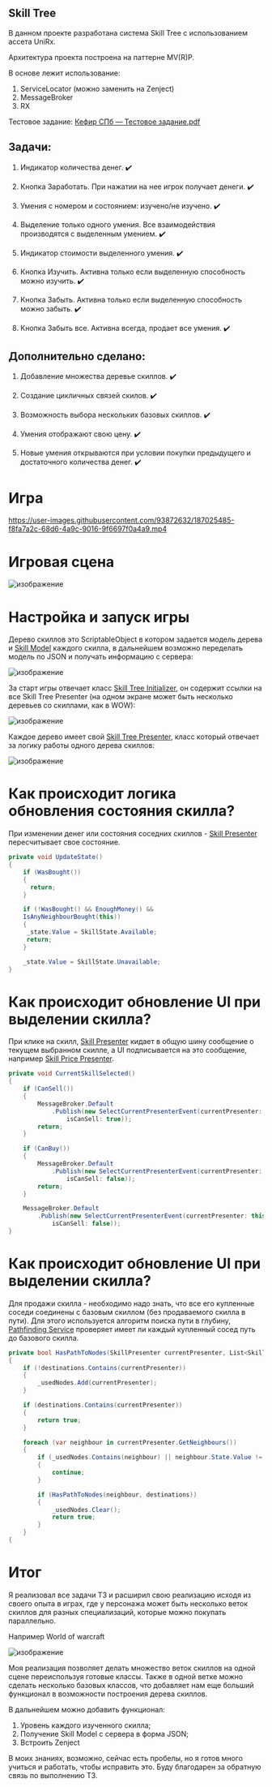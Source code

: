 ## Skill  Tree 
В данном проекте разработана система Skill Tree с использованием ассета UniRx.

Архитектура проекта построена на паттерне MV(R)P.

В основе лежит использование:
1) ServiceLocator (можно заменить на Zenject)
2) MessageBroker
3) RX

Тестовое задание:
[Кефир СПб — Тестовое задание.pdf](https://github.com/Vitaly086/Skill_Tree_Test/files/9423957/default.pdf)

## Задачи:

1) Индикатор количества денег. :heavy_check_mark:

2) Кнопка Заработать. При нажатии на нее игрок получает денеги. :heavy_check_mark:

3) Умения с номером и состоянием: изучено/не изучено. :heavy_check_mark:

4) Выделение только одного умения. Все взаимодействия производятся с выделенным умением. :heavy_check_mark:

5) Индикатор стоимости выделенного умения. :heavy_check_mark:

6) Кнопка Изучить. Активна только если выделенную способность можно изучить. :heavy_check_mark:

7) Кнопка Забыть. Активна только если выделенную способность можно забыть. :heavy_check_mark:

8) Кнопка Забыть все. Активна всегда, продает все умения. :heavy_check_mark:


## Дополнительно сделано:
1) Добавление множества деревье скиллов. :heavy_check_mark:

2) Создание цикличных связей скилов. :heavy_check_mark: 

3) Возможность выбора нескольких базовых скиллов. :heavy_check_mark: 

4) Умения отображают свою цену. :heavy_check_mark: 

5) Новые умения открываются при условии покупки предыдущего и достаточного количества денег. :heavy_check_mark: 

# Игра


https://user-images.githubusercontent.com/93872632/187025485-f8fa7a2c-68d6-4a9c-9016-9f6697f0a4a9.mp4


# Игровая сцена


![изображение](https://user-images.githubusercontent.com/93872632/187030023-3f25ef27-fafd-4adf-a2c9-d27027f5f479.png)


# Настройка и запуск игры

Дерево скиллов это ScriptableObject в котором задается модель дерева и [Skill Model](https://github.com/Vitaly086/Skill_Tree_Testgame/blob/master/Assets/Scripts/Models/SkillModel.cs) каждого скилла,
в дальнейшем возможно переделать модель по JSON и получать информацию с сервера:

![изображение](https://user-images.githubusercontent.com/93872632/186952385-815b0afe-012c-4810-9158-5f829034904d.png)

За старт игры отвечает класс [Skill Tree Initializer](https://github.com/Vitaly086/Skill_Tree_Testgame/blob/master/Assets/Scripts/GameCore/SkillTreeInitializer.cs), он содержит ссылки на все Skill Tree Presenter (на одном экране может быть несколько деревьев со скиллами, как в WOW):

![изображение](https://user-images.githubusercontent.com/93872632/186649138-b6090277-c457-48c4-8959-f031db26dbca.png)

Каждое дерево имеет свой [Skill Tree Presenter](https://github.com/Vitaly086/Skill_Tree_Testgame/blob/master/Assets/Scripts/Presenters/SkillTreePresenter.cs), класс который отвечает за логику работы одного дерева скиллов:

![изображение](https://user-images.githubusercontent.com/93872632/186656785-d801d2c3-7414-4567-8220-1d2b659d912c.png)

# Как происходит логика обновления состояния скилла?

При изменении денег или состояния соседних скиллов - [Skill Presenter](https://github.com/Vitaly086/Skill_Tree_Testgame/blob/master/Assets/Scripts/Presenters/SkillPresenter.cs) пересчитывает свое состояние.


```C#
private void UpdateState()
{
    if (WasBought())
    {
      return;
    }

    if (!WasBought() && EnoughMoney() &&
    IsAnyNeighbourBought(this))
    {
     _state.Value = SkillState.Available;
     return;
    }

    _state.Value = SkillState.Unavailable;
} 
```

# Как происходит обновление UI при выделении скилла?
При клике на скилл, [Skill Presenter](https://github.com/Vitaly086/Skill_Tree_Testgame/blob/master/Assets/Scripts/Presenters/SkillPresenter.cs)
кидает в общую шину сообщение о текущем выбранном скилле, а UI подписывается на это сообщение, например [Skill Price Presenter](https://github.com/Vitaly086/Skill_Tree_Testgame/blob/master/Assets/Scripts/Presenters/SkillPricePresenter.cs).


```C#
private void CurrentSkillSelected()
{
    if (CanSell())
    {
        MessageBroker.Default
            .Publish(new SelectCurrentPresenterEvent(currentPresenter: this, isCanBuy: false,
                isCanSell: true));
        return;
    }

    if (CanBuy())
    {
        MessageBroker.Default
            .Publish(new SelectCurrentPresenterEvent(currentPresenter: this, isCanBuy: true,
                isCanSell: false));
        return;
    }

    MessageBroker.Default
        .Publish(new SelectCurrentPresenterEvent(currentPresenter: this, isCanBuy: false,
            isCanSell: false));
}
```

# Как происходит обновление UI при выделении скилла?
Для продажи скилла - необходимо надо знать, что все его купленные соседи соединены с базовым скиллом (без продаваемого скилла в пути).
Для этого используется алгоритм поиска пути в глубину, [Pathfinding Service](https://github.com/Vitaly086/Skill_Tree_Testgame/blob/master/Assets/Scripts/Services/PathfindingService.cs) проверяет имеет ли каждый купленный сосед путь до базового скилла.

```C#
private bool HasPathToNodes(SkillPresenter currentPresenter, List<SkillPresenter> destinations)
{
    if (!destinations.Contains(currentPresenter))
    {
        _usedNodes.Add(currentPresenter);
    }

    if (destinations.Contains(currentPresenter))
    {
        return true;
    }

    foreach (var neighbour in currentPresenter.GetNeighbours())
    {
        if (_usedNodes.Contains(neighbour) || neighbour.State.Value != SkillState.Bought)
        {
            continue;
        }

        if (HasPathToNodes(neighbour, destinations))
        {
            _usedNodes.Clear();
            return true;
        }
    }
{
```



# Итог
Я реализовал все задачи ТЗ и расширил свою реализацию исходя из своего опыта в играх, где у персонажа может быть несколько веток скиллов для разных специализаций, которые можно покупать параллельно.

Например World of warcraft 

![изображение](https://user-images.githubusercontent.com/93872632/186959814-2f3eaf2d-2bd0-4238-9432-0881aa328c1a.png)


Моя реализация позволяет делать множество веток скиллов на одной сцене переиспользуя готовые классы.
Также в одной ветке можно сделать несколько базовых классов, что добавляет нам еще больший функционал в возможности построения дерева скиллов.


В дальнейшем можно добавить функционал:
1) Уровень каждого изученного  скилла;
2) Получение Skill Model с сервера в форма JSON;
3) Встроить Zenject


В моих знаниях, возможно, сейчас есть пробелы, но я готов много учиться и работать, чтобы исправить это.
Буду благодарен за обратную связь по выполнению ТЗ.






